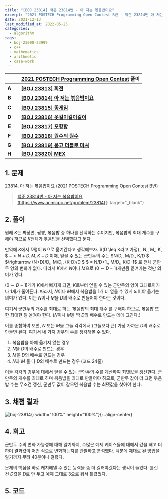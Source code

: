 ```yaml
---
title: "[BOJ 23814] 백준 23814번 - 아 저는 볶음밥이요"
excerpt: "2021 POSTECH Programming Open Contest B번 - 백준 23814번 아 저는 볶음밥이요 풀이"
date: 2021-12-13
last_modified_at: 2022-05-25
categories:
  - algorithm
tags:
  - boj-23000-23999
  - c++
  - mathematics
  - arithmetic
  - case-work
---
```


|||[2021 POSTECH Programming Open Contest](https://burningfalls.github.io/contest/postech2021-baekjoon-contest) 풀이|
|:---:|:---:|:---|
|**A**||**[[BOJ 23813] 회전](https://burningfalls.github.io/algorithm/boj-23813/)**|
|**B**||**[[BOJ 23814] 아 저는 볶음밥이요](https://burningfalls.github.io/algorithm/boj-23814/)**|
|**C**||**[[BOJ 23815] 똥게임](https://burningfalls.github.io/algorithm/boj-23815/)**|
|**D**||**[[BOJ 23816] 옷걸이걸이걸이](https://burningfalls.github.io/algorithm/boj-23816/)**|
|**E**||**[[BOJ 23817] 포항항](https://burningfalls.github.io/algorithm/boj-23817/)**|
|**F**||**[[BOJ 23818] 원수의 원수](https://burningfalls.github.io/algorithm/boj-23818/)**|
|**G**||**[[BOJ 23819] 묻고 더블로 마셔](https://burningfalls.github.io/algorithm/boj-23819/)**|
|**H**||**[[BOJ 23820] MEX](https://burningfalls.github.io/algorithm/boj-23820/)**|

## 1. 문제
$23814$. 아 저는 볶음밥이요 (2021 POSTECH Programming Open Contest B번)

> [백준 23814번 - 아 저는 볶음밥이요 (https://www.acmicpc.net/problem/23814)](https://www.acmicpc.net/problem/23814){: target="_blank"}

## 2. 풀이

원래 $K$는 짜장면, 짬뽕, 볶음밥 중 하나를 선택하는 수이지만, 볶음밥의 최대 개수를 구해야 하므로 $K$전체가 볶음밥을 선택했다고 둔다.

만약에 $K$에서 $D$명이 $N$으로 옮겨간다고 생각해보자. $(D \leq K라고 가정) \, N,\, M,\, K\, $ $-> N+D,\, M,\, K-D$ 이때, 얻을 수 있는 군만두의 수는 $N/D,\, M/D,\, K/D $ $\rightarrow (N+D)/D,\, M/D,\, (K-D)/D $ $ = N/D+1,\, M/D,\, K/D-1$ 로 전체 군만두 양의 변화가 없다. 따라서 $K$에서 $N$이나 $M$으로 $(0\sim D-1)$개만큼 옮겨가는 것만 의미가 있다.

$(0\sim D-1)$개가 $K$에서 빠지게 되면, $K$로부터 얻을 수 있는 군만두의 양이 그대로이거나 $1$개가 줄어든다. 따라서, $N$이나 $M$에서 볶음밥을 $1$개 더 얻을 수 있게 되어야 옮기는 의미가 있다. 이는 $N$이나 $M$을 $D$의 배수로 만들어야 한다는 것이다. 

여기서 군만두의 개수를 최대로 하는 ‘볶음밥의 최대 개수’를 구해야 하므로, 볶음밥 또한 최대한 덜 옮겨야 한다. ($N$이나 $M$을 딱 $D$의 배수로 만드는 데에 그친다.)

이를 종합하여 보면, $N$ 또는 $M$을 그들 각각에서 (그들보다 큰) 가장 가까운 $D$의 배수로 만들면 된다. 여기서 네 가지 경우의 수를 생각해볼 수 있다. 

1. 볶음밥을 아예 옮기지 않는 경우
2. $N$을 $D$의 배수로 만드는 경우 
3. $M$을 $D$의 배수로 만드는 경우 
4. $N$과 $M$ 둘 다 $D$의 배수로 만드는 경우 (코드 24줄)

이들 각각의 경우에 대해서 얻을 수 있는 군만두의 수를 계산하여 최댓값을 갱신한다. 군만두의 개수를 최대로 하며 볶음밥을 최대로 만들어야 하므로, 군만두 값이 더 크면 볶음밥 수는 무조건 갱신, 군만두 값이 같으면 볶음밥 수는 최댓값을 찾아야 한다.

## 3. 채점 결과

![boj-23814](https://user-images.githubusercontent.com/30232837/160777465-d2ffa6c6-517c-43e9-8d92-217dcc0297b0.png "boj-23814"){: width="100%" height="100%"}{: .align-center}

## 4. 회고

군만두 수의 변화 가능성에 대해 알기까지, 수많은 예제 케이스들에 대해서 값을 빼고 더하며 결과값이 어떤 식으로 변화하는지를 관찰하고 분석했다. 덕분에 제대로 된 방법을 알기까지 무려 40분이나 걸렸다.

문제의 핵심을 바로 캐치해낼 수 있는 능력을 좀 더 길러야겠다는 생각이 들었다. 틀린 건 $D$값을 $D$로 안 두고 예제 그대로 $3$으로 둬서 틀렸었다.

## 5. 코드

<script src="https://gist.github.com/BurningFalls/b86a14a1afd75ff8e66c08d936ffdd56.js"></script>